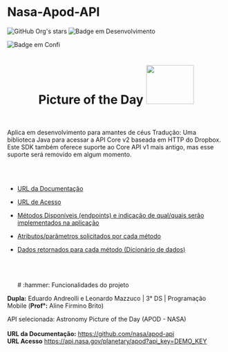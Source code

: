 # Nasa-Apod-API
![GitHub Org's stars](https://img.shields.io/github/stars/camilafernanda?style=social)
![Badge em Desenvolvimento](http://img.shields.io/static/v1?label=STATUS&message=EM%20DESENVOLVIMENTO&color=tomato&style=for-the-badge)

![Badge em Confi](http://img.shields.io/static/v1?label=FUNCIONALIDADE&message=FOTOS%20DIARIAS&color=informational&style=for-the-badge)


<div>

<h1 align="center"> Picture of the Day <img src="https://user-images.githubusercontent.com/101806906/229294885-5339f337-e9eb-4573-8fef-21fe6ed59708.png" height="90px" width="110px"/> </h1>
</div><bR>
  
 Aplica em desenvolvimento para amantes de céus
  Tradução: Uma biblioteca Java para acessar a API Core v2 baseada em HTTP do Dropbox. Este SDK também oferece suporte ao Core API v1 mais antigo, mas esse suporte será removido em algum momento.

  
  
<bR><bR>
  

* [URL da Documentação](#1)
* [URL de Acesso](#2)
* [Métodos Disponíveis (endpoints) e indicação de qual/quais serão implementados na aplicação](#3)
* [Atributos/parâmetros solicitados por cada método](#4)
* [Dados retornados para cada método (Dicionário de dados)](#5)

  <br>
  <br>
  <br>
  # :hammer: Funcionalidades do projeto

 
**Dupla:** Eduardo Andreolli e Leonardo Mazzuco | 3° DS | Programação Mobile (**Prof°:** Aline Firmino Brito)<br>

API selecionada: Astronomy Picture of the Day (APOD - NASA)<br><br>
**URL da Documentação:** https://github.com/nasa/apod-api<br>
**URL Acesso** https://api.nasa.gov/planetary/apod?api_key=DEMO_KEY<br>
